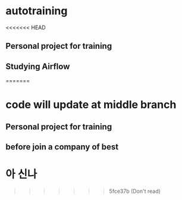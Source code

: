 # autotraining

<<<<<<< HEAD

## Personal project for training 

## Studying Airflow

=======
# code will update at middle branch
## Personal project for training 
## before join a company of best
# 아 신나
>>>>>>> 5fce37b (Don't read)
